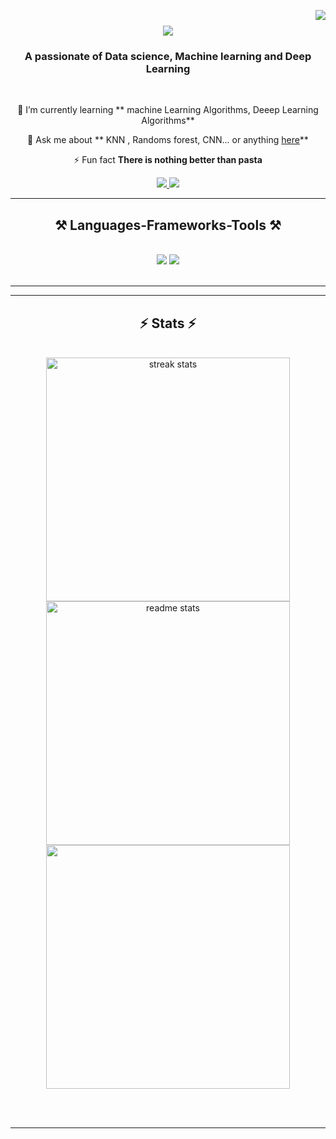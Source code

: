 <img align="right" src="https://visitor-badge.laobi.icu/badge?page_id=LandryJoelYvesSEBEOGO.LandryJoelYvesSEBEOGO
" />

<h1 align="center">
    <img src="https://readme-typing-svg.herokuapp.com/?font=Righteous&size=35&center=true&vCenter=true&width=500&height=70&duration=4000&lines=Hi+There!+👋;+I'm+Landry+Yves+Joel!;" />
</h1>

<h3 align="center">A passionate of Data science, Machine learning and Deep Learning </h3>

<br/>

<div align="center">
 
 🌱 I’m currently learning ** machine Learning Algorithms, Deeep Learning Algorithms**

💬 Ask me about **  KNN , Randoms forest, CNN... or anything [here](https://github.com/LandryJoelYvesSEBEOGO)**

⚡ Fun fact **There is nothing better than pasta**

 </div>
 
<div align="center"> 
  <a href="sebeogojoel@gmail.com">
    <img src="https://img.shields.io/badge/Gmail-333333?style=for-the-badge&logo=gmail&logoColor=red" />
  </a>
  <a href="www.linkedin.com/in/sebeogolandry01" target="_blank">
    <img src="https://img.shields.io/badge/LinkedIn-0077B5?style=for-the-badge&logo=linkedin&logoColor=white" target="_blank" />
  </a>

 <hr/>
 
<h2 align="center">⚒️ Languages-Frameworks-Tools ⚒️</h2>
<br/>
<div align="center">
    <img src="https://skillicons.dev/icons?i=py,r,html,css,vscode,github,git,r" />
    <img src="https://skillicons.dev/icons?i=python,notion,latex,kali,eclipse,anaconda,pr,mysql" /><br>
</div>

<br/>
<hr/>


<hr/>

<h2 align="center">⚡ Stats ⚡</h2>
<br>
<div align=center>
  
  <img width=390 src="https://github-readme-streak-stats.herokuapp.com/?user=LandryJoelYvesSEBEOGO&theme=vue-dark&hide_border=true" alt="streak stats"/>
  <img width=390 src="https://github-readme-stats.vercel.app/api?username=LandryJoelYvesSEBEOGO&theme=vue-dark&show_icons=true&hide_border=true&count_private=true" alt="readme stats" />
  <br/>
  <img width=390 align="center" src="https://github-readme-stats.vercel.app/api/top-langs/?username=LandryJoelYvesSEBEOGO&theme=vue-dark&show_icons=true&hide_border=true&layout=compact" />
</div>

<br/><br/>

<hr/>

<br/>

